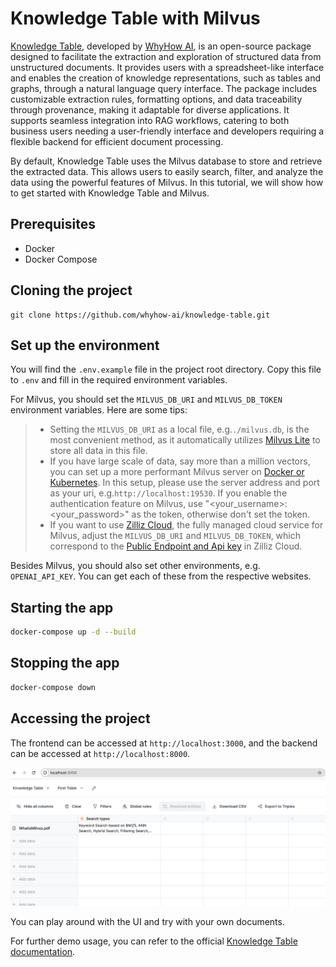 # Knowledge Table with Milvus
[Knowledge Table](https://github.com/whyhow-ai/knowledge-table), developed by [WhyHow AI](https://www.whyhow.ai/), is an open-source package designed to facilitate the extraction and exploration of structured data from unstructured documents. It provides users with a spreadsheet-like interface and enables the creation of knowledge representations, such as tables and graphs, through a natural language query interface. The package includes customizable extraction rules, formatting options, and data traceability through provenance, making it adaptable for diverse applications. It supports seamless integration into RAG workflows, catering to both business users needing a user-friendly interface and developers requiring a flexible backend for efficient document processing.

By default, Knowledge Table uses the Milvus database to store and retrieve the extracted data. This allows users to easily search, filter, and analyze the data using the powerful features of Milvus. In this tutorial, we will show how to get started with Knowledge Table and Milvus.

## Prerequisites

- Docker
- Docker Compose

## Cloning the project
```shell
git clone https://github.com/whyhow-ai/knowledge-table.git
```

## Set up the environment
You will find the `.env.example` file in the project root directory. Copy this file to `.env` and fill in the required environment variables.

For Milvus, you should set the `MILVUS_DB_URI` and `MILVUS_DB_TOKEN` environment variables. Here are some tips:

> - Setting the `MILVUS_DB_URI` as a local file, e.g.`./milvus.db`, is the most convenient method, as it automatically utilizes [Milvus Lite](https://milvus.io/docs/milvus_lite.md) to store all data in this file.
> - If you have large scale of data, say more than a million vectors, you can set up a more performant Milvus server on [Docker or Kubernetes](https://milvus.io/docs/quickstart.md). In this setup, please use the server address and port as your uri, e.g.`http://localhost:19530`. If you enable the authentication feature on Milvus, use "<your_username>:<your_password>" as the token, otherwise don't set the token.
> - If you want to use [Zilliz Cloud](https://zilliz.com/cloud), the fully managed cloud service for Milvus, adjust the `MILVUS_DB_URI` and `MILVUS_DB_TOKEN`, which correspond to the [Public Endpoint and Api key](https://docs.zilliz.com/docs/on-zilliz-cloud-console#free-cluster-details) in Zilliz Cloud.

Besides Milvus, you should also set other environments, e.g. `OPENAI_API_KEY`. You can get each of these from the respective websites.

## Starting the app

```sh
docker-compose up -d --build
```

## Stopping the app

```sh
docker-compose down
```

## Accessing the project

The frontend can be accessed at `http://localhost:3000`, and the backend can be accessed at `http://localhost:8000`.

![](../pics/knowlege_table.png)

You can play around with the UI and try with your own documents.

For further demo usage, you can refer to the official [Knowledge Table documentation](https://github.com/whyhow-ai/knowledge-table/tree/main).